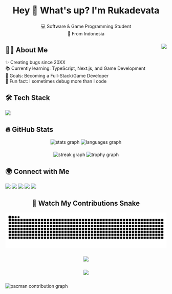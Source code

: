 <h1 align="center">Hey 👋 What's up? I'm Rukadevata</h1>

###

<p align="center">
  💻 Software & Game Programming Student <br>
  📍 From Indonesia
</p>

###

<img align="right" height="150" src="https://i.imgflip.com/65efzo.gif" />

###

<h2 align="left">👩‍💻 About Me</h2>

<p align="left">
✨ Creating bugs since 20XX <br>
📚 Currently learning: TypeScript, Next.js, and Game Development <br>
🎯 Goals: Becoming a Full-Stack/Game Developer <br>
🎲 Fun fact: I sometimes debug more than I code
</p>

###

<h2 align="left">🛠 Tech Stack</h2>

<div align="left">
  <img src="https://skillicons.dev/icons?i=ts,js,react,nextjs,tailwind,storybook,graphql,nodejs,nestjs,py,cs,html,css,go,rust,aws,docker,kubernetes,firebase,dotnet" height="50" />
</div>

###

<h2 align="left">🔥 GitHub Stats</h2>

<div align="center">
  <img src="https://github-readme-stats.vercel.app/api?username=Rukadevata&hide_title=false&hide_rank=false&show_icons=true&include_all_commits=true&count_private=true&theme=dracula&locale=en&hide_border=false" height="150" alt="stats graph" />
  <img src="https://github-readme-stats.vercel.app/api/top-langs?username=Rukadevata&locale=en&hide_title=false&layout=compact&card_width=320&langs_count=8&theme=dracula&hide_border=false" height="150" alt="languages graph" />
</div>

###

<div align="center">
  <img src="https://streak-stats.demolab.com?user=Rukadevata&locale=en&mode=daily&theme=dracula&hide_border=false&border_radius=5" height="150" alt="streak graph" />
  <img src="https://github-profile-trophy.vercel.app?username=Rukadevata&theme=dracula&column=-1&row=1&margin-w=8&margin-h=8&no-bg=false&no-frame=false" height="150" alt="trophy graph" />
</div>

###

<h2 align="left">🌍 Connect with Me</h2>

<div align="left">
  <img src="https://img.shields.io/static/v1?message=LinkedIn&logo=linkedin&label=&color=0077B5&logoColor=white&style=for-the-badge" height="30" />
  <img src="https://img.shields.io/static/v1?message=Twitter&logo=twitter&label=&color=1DA1F2&logoColor=white&style=for-the-badge" height="30" />
  <img src="https://img.shields.io/static/v1?message=Discord&logo=discord&label=&color=7289DA&logoColor=white&style=for-the-badge" height="30" />
  <img src="https://img.shields.io/static/v1?message=Youtube&logo=youtube&label=&color=FF0000&logoColor=white&style=for-the-badge" height="30" />
  <img src="https://img.shields.io/static/v1?message=Dev.to&logo=dev.to&label=&color=0A0A0A&logoColor=white&style=for-the-badge" height="30" />
</div>

###

<h2 align="center">🐍 Watch My Contributions Snake</h2>

<img src="https://raw.githubusercontent.com/Rukadevata/Rukadevata/output/snake.svg" alt="Snake animation" />

###

<div align="center">
  <img height="150" src="https://media.giphy.com/media/M9gbBd9nbDrOTu1Mqx/giphy.gif" />
</div>

###

<div align="center">
  <img src="https://visitor-badge.laobi.icu/badge?page_id=Rukadevata.Rukadevata" />
</div>

###

<picture>
  <source media="(prefers-color-scheme: dark)" srcset="https://raw.githubusercontent.com/Rukadevata/Rukadevata/output/pacman-contribution-graph-dark.svg">
  <source media="(prefers-color-scheme: light)" srcset="https://raw.githubusercontent.com/Rukadevata/Rukadevata/output/pacman-contribution-graph.svg">
  <img alt="pacman contribution graph" src="https://raw.githubusercontent.com/Rukadevata/Rukadevata/output/pacman-contribution-graph.svg">
</picture>
